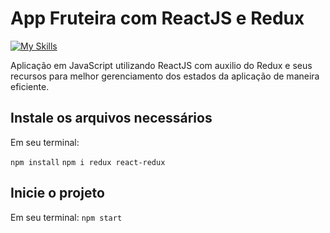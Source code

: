 # App Fruteira com ReactJS e Redux
[![My Skills](https://skillicons.dev/icons?i=js,html,css,react,redux)](https://skillicons.dev)

Aplicação em JavaScript utilizando ReactJS com auxilio do Redux e seus recursos para melhor gerenciamento dos estados da aplicação de maneira eficiente.

## Instale os arquivos necessários

Em seu terminal:

`npm install` `npm i redux react-redux`

## Inicie o projeto

Em seu terminal:  `npm start`
